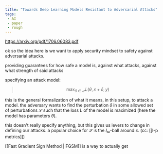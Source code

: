 ```yaml
---
title: "Towards Deep Learning Models Resistant to Adversarial Attacks"
tags:
 - AI
 - paper
 - rough
---
```



https://arxiv.org/pdf/1706.06083.pdf

ok so the idea here is we want to apply security mindset to safety against adversarial attacks. 

providing guarantees for how safe a model is, against what attacks, against what strength of said attacks

specifying an attack model:

> $$\max_{\delta \in \mathcal{S}} L(\theta, x + \delta, y)$$

this is the general formalization of what it means, in this setup, to attack a model. the adversary wants to find the perturbation $\delta$ in some allowed set of perturbations $\mathcal{S}$ such that the loss $L$ of the model is maximized (here the model has parameters $\theta$). 

this doesn't really specify anything, but this gives us levers to change in defining our attacks. a popular choice for $\mathcal{S}$ is the $l_\infty$-ball around $x$.  (cc: [[l-p metrics]])


[[Fast Gradient Sign Method | FGSM]] is a way to actually get 
